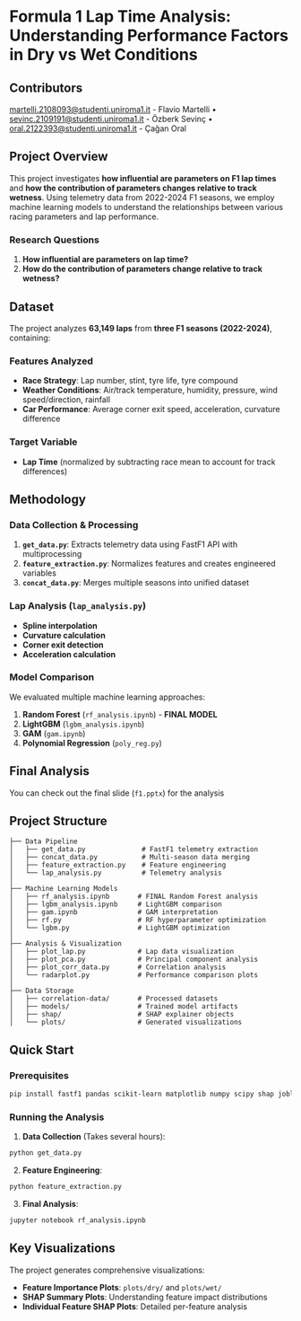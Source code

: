 # Formula 1 Lap Time Analysis: Understanding Performance Factors in Dry vs Wet Conditions

## Contributors

martelli.2108093@studenti.uniroma1.it - Flavio Martelli • sevinc.2109191@studenti.uniroma1.it - Özberk Sevinç • oral.2122393@studenti.uniroma1.it - Çağan Oral

## Project Overview

This project investigates **how influential are parameters on F1 lap times** and **how the contribution of parameters changes relative to track wetness**. Using telemetry data from 2022-2024 F1 seasons, we employ machine learning models to understand the relationships between various racing parameters and lap performance.

### Research Questions
1. **How influential are parameters on lap time?**
2. **How do the contribution of parameters change relative to track wetness?**

## Dataset

The project analyzes **63,149 laps** from **three F1 seasons (2022-2024)**, containing:

### Features Analyzed
- **Race Strategy**: Lap number, stint, tyre life, tyre compound
- **Weather Conditions**: Air/track temperature, humidity, pressure, wind speed/direction, rainfall
- **Car Performance**: Average corner exit speed, acceleration, curvature difference

### Target Variable
- **Lap Time** (normalized by subtracting race mean to account for track differences)

## Methodology

### Data Collection & Processing
1. **`get_data.py`**: Extracts telemetry data using FastF1 API with multiprocessing
2. **`feature_extraction.py`**: Normalizes features and creates engineered variables
3. **`concat_data.py`**: Merges multiple seasons into unified dataset

### Lap Analysis (`lap_analysis.py`)
- **Spline interpolation**
- **Curvature calculation**
- **Corner exit detection**
- **Acceleration calculation**

### Model Comparison
We evaluated multiple machine learning approaches:

1. **Random Forest** (`rf_analysis.ipynb`) - **FINAL MODEL**
2. **LightGBM** (`lgbm_analysis.ipynb`)
3. **GAM** (`gam.ipynb`)
4. **Polynomial Regression** (`poly_reg.py`)

## Final Analysis

You can check out the final slide (`f1.pptx`) for the analysis

## Project Structure

```
├── Data Pipeline
│   ├── get_data.py              # FastF1 telemetry extraction
│   ├── concat_data.py           # Multi-season data merging  
│   ├── feature_extraction.py    # Feature engineering
│   └── lap_analysis.py          # Telemetry analysis
│
├── Machine Learning Models
│   ├── rf_analysis.ipynb       # FINAL Random Forest analysis
│   ├── lgbm_analysis.ipynb     # LightGBM comparison
│   ├── gam.ipynb               # GAM interpretation
│   ├── rf.py                   # RF hyperparameter optimization
│   └── lgbm.py                 # LightGBM optimization
│
├── Analysis & Visualization
│   ├── plot_lap.py             # Lap data visualization
│   ├── plot_pca.py             # Principal component analysis
│   ├── plot_corr_data.py       # Correlation analysis
│   └── radarplot.py            # Performance comparison plots
│
├── Data Storage
│   ├── correlation-data/       # Processed datasets
│   ├── models/                 # Trained model artifacts
│   ├── shap/                   # SHAP explainer objects
│   └── plots/                  # Generated visualizations
```

## Quick Start

### Prerequisites
```bash
pip install fastf1 pandas scikit-learn matplotlib numpy scipy shap joblib lightgbm
```

### Running the Analysis

1. **Data Collection** (Takes several hours):
```bash
python get_data.py
```

2. **Feature Engineering**:
```bash
python feature_extraction.py
```

3. **Final Analysis**:
```bash
jupyter notebook rf_analysis.ipynb
```

## Key Visualizations

The project generates comprehensive visualizations:

- **Feature Importance Plots**: `plots/dry/` and `plots/wet/`
- **SHAP Summary Plots**: Understanding feature impact distributions
- **Individual Feature SHAP Plots**: Detailed per-feature analysis